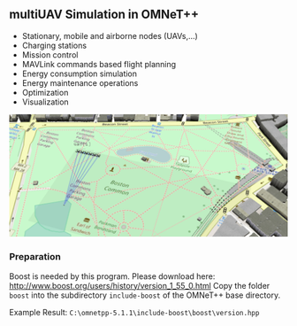 ## multiUAV Simulation in OMNeT++

* Stationary, mobile and airborne nodes (UAVs,...)
* Charging stations
* Mission control
* MAVLink commands based flight planning
* Energy consumption simulation
* Energy maintenance operations
* Optimization
* Visualization

![simulation example](multiuav-simulation-demo.gif "Simulation Example")

### Preparation

Boost is needed by this program. Please download here: http://www.boost.org/users/history/version_1_55_0.html
Copy the folder `boost` into the subdirectory `include-boost` of the OMNeT++ base directory.

Example Result: `C:\omnetpp-5.1.1\include-boost\boost\version.hpp`